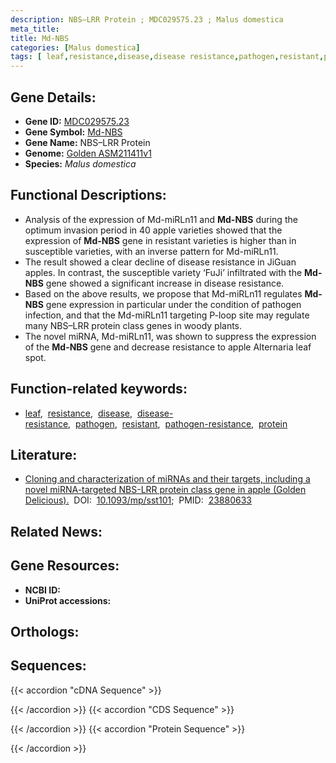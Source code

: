 ```yaml
---
description: NBS–LRR Protein ; MDC029575.23 ; Malus domestica
meta_title:
title: Md-NBS
categories: [Malus domestica]
tags: [ leaf,resistance,disease,disease resistance,pathogen,resistant,pathogen resistance,protein ]
---
```


## Gene Details:
- **Gene ID:**	[MDC029575.23]()
- **Gene Symbol:** <u>Md-NBS</u>
- **Gene Name:** NBS–LRR Protein
- **Genome:** [Golden ASM211411v1](https://ensembl.gramene.org/Malus_domestica_golden/Info/Index)
- **Species:** *Malus domestica*

## Functional Descriptions:
   - Analysis of the expression of Md-miRLn11 and **Md-NBS** during the optimum invasion period in 40 apple varieties showed that the expression of **Md-NBS** gene in resistant varieties is higher than in susceptible varieties, with an inverse pattern for Md-miRLn11.
   - The result showed a clear decline of disease resistance in JiGuan apples. In contrast, the susceptible variety ‘FuJi’ infiltrated with the **Md-NBS** gene showed a significant increase in disease resistance.
   - Based on the above results, we propose that Md-miRLn11 regulates **Md-NBS** gene expression in particular under the condition of pathogen infection, and that the Md-miRLn11 targeting P-loop site may regulate many NBS–LRR protein class genes in woody plants.
   - The novel miRNA, Md-miRLn11, was shown to suppress the expression of the **Md-NBS** gene and decrease resistance to apple Alternaria leaf spot.

## Function-related keywords:
   - [leaf](/tags/leaf/),&nbsp;&nbsp;[resistance](/tags/resistance/),&nbsp;&nbsp;[disease](/tags/disease/),&nbsp;&nbsp;[disease-resistance](/tags/disease-resistance/),&nbsp;&nbsp;[pathogen](/tags/pathogen/),&nbsp;&nbsp;[resistant](/tags/resistant/),&nbsp;&nbsp;[pathogen-resistance](/tags/pathogen-resistance/),&nbsp;&nbsp;[protein](/tags/protein/)

## Literature:
   - [Cloning and characterization of miRNAs and their targets, including a novel miRNA-targeted NBS-LRR protein class gene in apple (Golden Delicious).](https://doi.org/10.1093/mp/sst101)&nbsp;&nbsp;DOI:&nbsp;&nbsp;[10.1093/mp/sst101](https://doi.org/10.1093/mp/sst101);&nbsp;&nbsp;PMID:&nbsp;&nbsp;[23880633](https://pubmed.ncbi.nlm.nih.gov/23880633/)

## Related News:

## Gene Resources:
- **NCBI ID:**  [](https://www.ncbi.nlm.nih.gov/gene/?term=)
- **UniProt accessions:**  [](https://www.uniprot.org/uniprotkb//entry)

## Orthologs:

## Sequences:
{{< accordion "cDNA Sequence" >}}

{{< /accordion >}}
{{< accordion "CDS Sequence" >}}

{{< /accordion >}}
{{< accordion "Protein Sequence" >}}

{{< /accordion >}}
